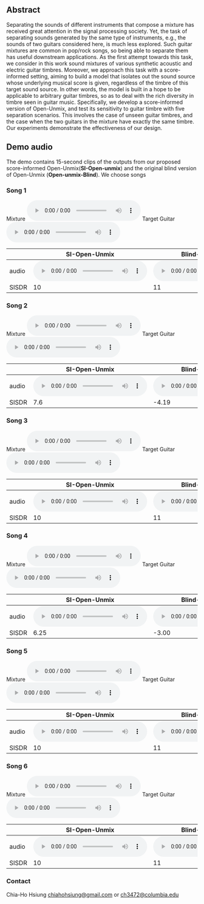 ## Abstract
Separating the sounds of different instruments that compose a mixture has received great attention in the signal processing society. Yet, the task of separating sounds generated by the same type of instruments, e.g., the sounds of two guitars considered here, is much less explored. Such guitar mixtures are common in pop/rock songs, so being able to separate them has useful downstream applications. As the first attempt towards this task, we consider in this work sound mixtures of various synthetic acoustic and electric guitar timbres. Moreover, we approach this task with a score-informed setting, aiming to build a model that isolates out the sound source whose underlying musical score is given, regardless of the timbre of this target sound source. In other words, the model is built in a hope to be applicable to arbitrary guitar timbres, so as to deal with the rich diversity in timbre seen in guitar music. Specifically, we develop a score-informed version of Open-Unmix, and test its sensitivity to guitar timbre with five separation scenarios. This involves the case of unseen guitar timbres, and the case when the two guitars in the mixture have exactly the same timbre. Our experiments demonstrate the effectiveness of our design.

## Demo audio
The demo contains 15-second clips of the outputs from our proposed score-informed Open-Unmix(**SI-Open-unmix**) and the original blind version of Open-Unmix (**Open-unmix-Blind**). We choose songs 

### Song 1
Mixture
<audio src="result/demo_v2/t1/ag_eg_Balkan_mix.wav" controls="" preload=""></audio>
Target Guitar
<audio src="result/demo_v2/t1/ag_eg_Balkan_gt_0.wav" controls="" preload=""></audio>

|       | SI-Open-Unmix | Blind-Open-Unmix |
| ----- | --- | ------------- |
| audio | <audio src="result/demo_v2/t1/ag_eg_Balkan_soft.wav" controls="" preload=""></audio> |<audio src="result/demo_v2/t1/ag_eg_Balkan_blind.wav" controls="" preload=""></audio> |
| SISDR | 10 | 11 |

### Song 2
Mixture
<audio src="result/demo_v2/t2/ag_eg_Baixo_mix_D+E.wav" controls="" preload=""></audio>
Target Guitar
<audio src="result/demo_v2/t2/ag_eg_Baixo_d_gt_0.wav" controls="" preload=""></audio>

|       | SI-Open-Unmix | Blind-Open-Unmix |
| ----- | --- | ------------- |
| audio | <audio src="result/demo_v2/t2/ag_eg_Baixo_soft.wav" controls="" preload=""></audio> |<audio src="result/demo_v2/t2/ag_eg_Baixo_blind.wav" controls="" preload=""></audio> |
| SISDR | 7.6 |-4.19 |

### Song 3
Mixture
<audio src="result/demo_v2/t2/ag_ag_CITY_KIDS_mix_0+D.wav" controls="" preload=""></audio>
Target Guitar
<audio src="result/demo_v2/t2/ag_ag_CITY_KIDS_d_gt_1.wav" controls="" preload=""></audio>

|       | SI-Open-Unmix | Blind-Open-Unmix |
| ----- | --- | ------------- |
| audio | <audio src="result/demo_v2/t2/ag_ag_CITY_KIDS_soft.wav" controls="" preload=""></audio> |<audio src="result/demo_v2/t2/ag_ag_CITY_KIDS_blind.wav" controls="" preload=""></audio> |
| SISDR | 10 | 11 |

### Song 4
Mixture
<audio src="result/demo_v2/t2/ag_eg_Rundans_(2)_mix_D+E.wav" controls="" preload=""></audio>
Target Guitar
<audio src="result/demo_v2/t2/ag_eg_Rundans_(2)_d_gt_0.wav" controls="" preload=""></audio>

|       | SI-Open-Unmix | Blind-Open-Unmix |
| ----- | --- | ------------- |
| audio | <audio src="result/demo_v2/t2/ag_eg_Rundans_(2)_soft.wav" controls="" preload=""></audio> |<audio src="result/demo_v2/t2/ag_eg_Rundans_(2)_blind.wav" controls="" preload=""></audio> |
| SISDR | 6.25 | -3.00 |

### Song 5
Mixture
<audio src="result/demo_v2/t2/ag_eg_The_riddle_mix_D+E.wav" controls="" preload=""></audio>
Target Guitar
<audio src="result/demo_v2/t2/ag_eg_The_riddle_d_gt_0.wav" controls="" preload=""></audio>

|       | SI-Open-Unmix | Blind-Open-Unmix |
| ----- | --- | ------------- |
| audio | <audio src="result/demo_v2/t2/ag_eg_The_riddle_soft.wav" controls="" preload=""></audio> |<audio src="result/demo_v2/t2/ag_eg_The_riddle_blind.wav" controls="" preload=""></audio> |
| SISDR | 10 | 11 |

### Song 6
Mixture
<audio src="result/demo_v2/t1/ag_eg_Balkan_mix.wav" controls="" preload=""></audio>
Target Guitar
<audio src="result/demo_v2/t1/ag_eg_Balkan_gt_0.wav" controls="" preload=""></audio>

|       | SI-Open-Unmix | Blind-Open-Unmix |
| ----- | --- | ------------- |
| audio | <audio src="result/demo_v2/t1/ag_eg_Balkan_soft.wav" controls="" preload=""></audio> |<audio src="result/demo_v2/t1/ag_eg_Balkan_blind.wav" controls="" preload=""></audio> |
| SISDR | 10 | 11 |


### Contact 
Chia-Ho Hsiung chiahohsiung@gmail.com or ch3472@columbia.edu
